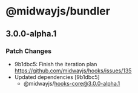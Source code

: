 # @midwayjs/bundler

## 3.0.0-alpha.1
### Patch Changes

- 9b1dbc5: Finish the iteration plan https://github.com/midwayjs/hooks/issues/135
- Updated dependencies [9b1dbc5]
  - @midwayjs/hooks-core@3.0.0-alpha.1

